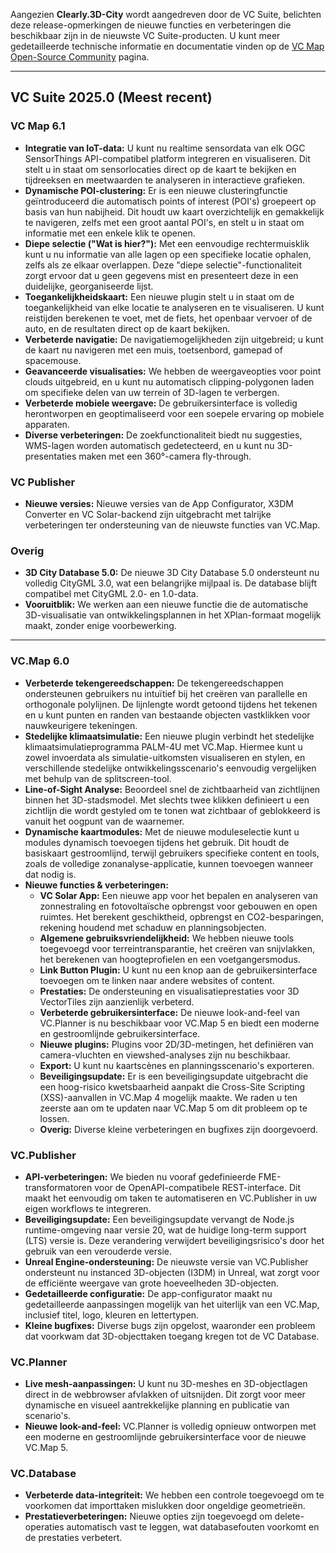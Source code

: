 

Aangezien **Clearly.3D-City** wordt aangedreven door de VC Suite, belichten deze release-opmerkingen de nieuwe functies en verbeteringen die beschikbaar zijn in de nieuwste VC Suite-producten. U kunt meer gedetailleerde technische informatie en documentatie vinden op de [VC Map Open-Source Community](https://github.com/virtualcitySYSTEMS) pagina.

---
## VC Suite 2025.0 (Meest recent)
### VC Map 6.1 

* **Integratie van IoT-data:** U kunt nu realtime sensordata van elk OGC SensorThings API-compatibel platform integreren en visualiseren. Dit stelt u in staat om sensorlocaties direct op de kaart te bekijken en tijdreeksen en meetwaarden te analyseren in interactieve grafieken.
* **Dynamische POI-clustering:** Er is een nieuwe clusteringfunctie geïntroduceerd die automatisch points of interest (POI's) groepeert op basis van hun nabijheid. Dit houdt uw kaart overzichtelijk en gemakkelijk te navigeren, zelfs met een groot aantal POI's, en stelt u in staat om informatie met een enkele klik te openen.
* **Diepe selectie ("Wat is hier?"):** Met een eenvoudige rechtermuisklik kunt u nu informatie van alle lagen op een specifieke locatie ophalen, zelfs als ze elkaar overlappen. Deze "diepe selectie"-functionaliteit zorgt ervoor dat u geen gegevens mist en presenteert deze in een duidelijke, georganiseerde lijst.
* **Toegankelijkheidskaart:** Een nieuwe plugin stelt u in staat om de toegankelijkheid van elke locatie te analyseren en te visualiseren. U kunt reistijden berekenen te voet, met de fiets, het openbaar vervoer of de auto, en de resultaten direct op de kaart bekijken.
* **Verbeterde navigatie:** De navigatiemogelijkheden zijn uitgebreid; u kunt de kaart nu navigeren met een muis, toetsenbord, gamepad of spacemouse.
* **Geavanceerde visualisaties:** We hebben de weergaveopties voor point clouds uitgebreid, en u kunt nu automatisch clipping-polygonen laden om specifieke delen van uw terrein of 3D-lagen te verbergen.
* **Verbeterde mobiele weergave:** De gebruikersinterface is volledig herontworpen en geoptimaliseerd voor een soepele ervaring op mobiele apparaten.
* **Diverse verbeteringen:** De zoekfunctionaliteit biedt nu suggesties, WMS-lagen worden automatisch gedetecteerd, en u kunt nu 3D-presentaties maken met een 360°-camera fly-through.



### VC Publisher

* **Nieuwe versies:** Nieuwe versies van de App Configurator, X3DM Converter en VC Solar-backend zijn uitgebracht met talrijke verbeteringen ter ondersteuning van de nieuwste functies van VC.Map.



### Overig

* **3D City Database 5.0:** De nieuwe 3D City Database 5.0 ondersteunt nu volledig CityGML 3.0, wat een belangrijke mijlpaal is. De database blijft compatibel met CityGML 2.0- en 1.0-data.
* **Vooruitblik:** We werken aan een nieuwe functie die de automatische 3D-visualisatie van ontwikkelingsplannen in het XPlan-formaat mogelijk maakt, zonder enige voorbewerking.
---

### VC.Map 6.0

* **Verbeterde tekengereedschappen:** De tekengereedschappen ondersteunen gebruikers nu intuïtief bij het creëren van parallelle en orthogonale polylijnen. De lijnlengte wordt getoond tijdens het tekenen en u kunt punten en randen van bestaande objecten vastklikken voor nauwkeurigere tekeningen.
* **Stedelijke klimaatsimulatie:** Een nieuwe plugin verbindt het stedelijke klimaatsimulatieprogramma PALM-4U met VC.Map. Hiermee kunt u zowel invoerdata als simulatie-uitkomsten visualiseren en stylen, en verschillende stedelijke ontwikkelingsscenario's eenvoudig vergelijken met behulp van de splitscreen-tool.
* **Line-of-Sight Analyse:** Beoordeel snel de zichtbaarheid van zichtlijnen binnen het 3D-stadsmodel. Met slechts twee klikken definieert u een zichtlijn die wordt gestyled om te tonen wat zichtbaar of geblokkeerd is vanuit het oogpunt van de waarnemer.
* **Dynamische kaartmodules:** Met de nieuwe moduleselectie kunt u modules dynamisch toevoegen tijdens het gebruik. Dit houdt de basiskaart gestroomlijnd, terwijl gebruikers specifieke content en tools, zoals de volledige zonanalyse-applicatie, kunnen toevoegen wanneer dat nodig is.
* **Nieuwe functies & verbeteringen:**
    * **VC Solar App:** Een nieuwe app voor het bepalen en analyseren van zonnestraling en fotovoltaïsche opbrengst voor gebouwen en open ruimtes. Het berekent geschiktheid, opbrengst en CO2-besparingen, rekening houdend met schaduw en planningsobjecten.
    * **Algemene gebruiksvriendelijkheid:** We hebben nieuwe tools toegevoegd voor terreintransparantie, het creëren van snijvlakken, het berekenen van hoogteprofielen en een voetgangersmodus.
    * **Link Button Plugin:** U kunt nu een knop aan de gebruikersinterface toevoegen om te linken naar andere websites of content.
    * **Prestaties:** De ondersteuning en visualisatieprestaties voor 3D VectorTiles zijn aanzienlijk verbeterd.
    * **Verbeterde gebruikersinterface:** De nieuwe look-and-feel van VC.Planner is nu beschikbaar voor VC.Map 5 en biedt een moderne en gestroomlijnde gebruikersinterface.
    * **Nieuwe plugins:** Plugins voor 2D/3D-metingen, het definiëren van camera-vluchten en viewshed-analyses zijn nu beschikbaar.
    * **Export:** U kunt nu kaartscènes en planningsscenario's exporteren.
    * **Beveiligingsupdate:** Er is een beveiligingsupdate uitgebracht die een hoog-risico kwetsbaarheid aanpakt die Cross-Site Scripting (XSS)-aanvallen in VC.Map 4 mogelijk maakte. We raden u ten zeerste aan om te updaten naar VC.Map 5 om dit probleem op te lossen.
    * **Overig:** Diverse kleine verbeteringen en bugfixes zijn doorgevoerd.

### VC.Publisher

* **API-verbeteringen:** We bieden nu vooraf gedefinieerde FME-transformatoren voor de OpenAPI-compatibele REST-interface. Dit maakt het eenvoudig om taken te automatiseren en VC.Publisher in uw eigen workflows te integreren.
* **Beveiligingsupdate:** Een beveiligingsupdate vervangt de Node.js runtime-omgeving naar versie 20, wat de huidige long-term support (LTS) versie is. Deze verandering verwijdert beveiligingsrisico's door het gebruik van een verouderde versie.
* **Unreal Engine-ondersteuning:** De nieuwste versie van VC.Publisher ondersteunt nu instanced 3D-objecten (I3DM) in Unreal, wat zorgt voor de efficiënte weergave van grote hoeveelheden 3D-objecten.
* **Gedetailleerde configuratie:** De app-configurator maakt nu gedetailleerde aanpassingen mogelijk van het uiterlijk van een VC.Map, inclusief titel, logo, kleuren en lettertypen.
* **Kleine bugfixes:** Diverse bugs zijn opgelost, waaronder een probleem dat voorkwam dat 3D-objecttaken toegang kregen tot de VC Database.

### VC.Planner

* **Live mesh-aanpassingen:** U kunt nu 3D-meshes en 3D-objectlagen direct in de webbrowser afvlakken of uitsnijden. Dit zorgt voor meer dynamische en visueel aantrekkelijke planning en publicatie van scenario's.
* **Nieuwe look-and-feel:** VC.Planner is volledig opnieuw ontworpen met een moderne en gestroomlijnde gebruikersinterface voor de nieuwe VC.Map 5.

### VC.Database

* **Verbeterde data-integriteit:** We hebben een controle toegevoegd om te voorkomen dat importtaken mislukken door ongeldige geometrieën.
* **Prestatieverbeteringen:** Nieuwe opties zijn toegevoegd om delete-operaties automatisch vast te leggen, wat databasefouten voorkomt en de prestaties verbetert.